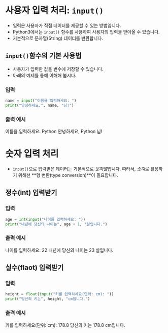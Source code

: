 # 사용자 입력 처리: `input()`
- 입력은 사용자가 직접 데이터를 제공할 수 있는 방법입니다.
- Python3에서는 `input()` 함수를 사용하여 사용자의 입력을 받아올 수 있습니다.
- 기본적으로 문자열(String) 데이터를 반환합니다.

## `input()`함수의 기본 사용법
- 사용자가 입력한 값을 변수에 저장할 수 있습니다.
- 아래의 예제를 통해 이해해 봅시다.
### 입력
```python
name = input("이름을 입력하세요: ")
print("안녕하세요,", name, "님!")
```
### 출력 예시
이름을 입력하세요: Python
안녕하세요, Python 님!


# 숫자 입력 처리
- `input()`으로 입력받은 데이터는 기본적으로 *문자열*입니다. 따라서, *숫자*로 활용하기 위해선 **형 변환(type conversion)**이 필요합니다.

## 정수(int) 입력받기
### 입력
```python
age = int(input("나이를 입력하세요: "))
print("내년에 당신의 나이는", age + 1, "살입니다.")
```
### 출력 예시
나이를 입력하세요: 22
내년에 당신의 나이는 23 살입니다.

## 실수(flaot) 입력받기
### 입력
```python
height = float(input("키를 입력하세요(단위: cm): "))
print("당신의 키는", height, "cm입니다.")
```
### 출력 예시
키를 입력하세요(단위: cm): 178.8
당신의 키는 178.8 cm입니다.
